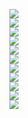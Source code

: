 <img src="../preprocessed_clintox_cluster/clintox_cluster_cluster_0.1_maccs_ROC AUC val.png" /><br/>
<img src="../preprocessed_clintox_cluster/clintox_cluster_cluster_0.1_rdkit_ROC AUC val.png" /><br/>
<img src="../preprocessed_clintox_cluster/clintox_cluster_cluster_0.1_mordred_ROC AUC val.png" /><br/>
<img src="../preprocessed_clintox_cluster/clintox_cluster_cluster_0.1_morgan_ROC AUC val.png" /><br/>
<img src="../preprocessed_clintox_cluster/clintox_cluster_cluster_0.1_rdkit,maccs_ROC AUC val.png" /><br/>
<img src="../preprocessed_clintox_cluster/clintox_cluster_cluster_0.1_rdkit,mordred_ROC AUC val.png" /><br/>
<img src="../preprocessed_clintox_cluster/clintox_cluster_cluster_0.1_morgan,maccs_ROC AUC val.png" /><br/>
<img src="../preprocessed_clintox_cluster/clintox_cluster_cluster_0.1_morgan,mordred_ROC AUC val.png" /><br/>
<img src="../preprocessed_clintox_cluster/clintox_cluster_cluster_0.1_rdkit,morgan_ROC AUC val.png" /><br/>
<img src="../preprocessed_clintox_cluster/clintox_cluster_cluster_0.1_mordred,maccs_ROC AUC val.png" /><br/>
<img src="../preprocessed_clintox_cluster/clintox_cluster_cluster_0.1_rdkit,morgan,mordred,maccs_ROC AUC val.png" /><br/>
